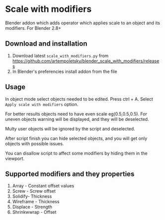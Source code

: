# Scale with modifiers 
Blender addon which adds operator which applies scale to an object and its modifiers. For Blender 2.8+
## Download and installation

1. Download latest `scale_with_modifiers.py` from https://github.com/artempoletsky/blender_scale_with_modifiers/releases
2. In Blender's preferencies install addon from the file

## Usage

In object mode select objects needed to be edited. Press ctrl + A. Select `Apply scale with modifiers` option. 

For better results objects need to have even scale eg(0.5,0.5,0.5). For uneven objects warning will be displayed, and they will be deselected. 

Multy user objects will be ignored by the script and deselected. 

After script finish you can hide selected objects, and you will get only objects with possible issues.

You can disallow script to affect some modifiers by hiding them in the viewport.

## Supported modifiers and they properties

1. Array - Constant offset values
2. Screw - Screw offset
3. Solidify- Thickness
4. Wireframe - Thickness
5. Displace - Strength
6. Shrinkwwrap - Offset
